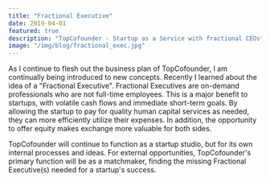```yaml
---
title: "Fractional Executive"
date: 2019-04-01
featured: true
description: "TopCofounder - Startup as a Service with fractional CEOs"
image: "/img/blog/fractional_exec.jpg"
---
```


As I continue to flesh out the business plan of TopCofounder, I am continually being introduced to new concepts. Recently I learned about the idea of a "Fractional Executive". Fractional Executives are on-demand professionals who are not full-time employees. This is a major benefit to startups, with volatile cash flows and immediate short-term goals. By allowing the startup to pay for quality human capital services as needed, they can more efficiently utilize their expenses. In addition, the opportunity to offer equity makes exchange more valuable for both sides.

TopCofounder will continue to function as a startup studio, but for its own internal processes and ideas. For external opportunities, TopCofounder's primary function will be as a matchmaker, finding the missing Fractional Executive(s) needed for a startup's success.